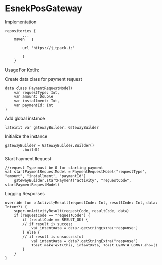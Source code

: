 # EsnekPosGateway

Implementation


	repositories {
			...
		maven   { 
			
			url 'https://jitpack.io' 
	
			}
		}
		

Usage For Kotlin:

Create data class for payment request

	data class PaymentRequestModel(
    	var requestType: Int,
    	var amount: Double,
    	var installment: Int,
    	var paymentId: Int,
	)


Add global instance

	lateinit var gatewayBuilder: GatewayBuilder
	
Initialize the instance
	
	gatewayBuilder = GatewayBuilder.Builder()
            .build()
	    
	    
Start Payment Request
	
	//request Type must be 0 for starting payment
	val startPaymentRequestModel = PaymentRequestModel("requestType", "amount", "installment", "paymentId")
        gatewayBuilder.startPayment("activity", "requestCode", startPaymentRequestModel)

Logging Responses

	override fun onActivityResult(requestCode: Int, resultCode: Int, data: Intent?) {
        super.onActivityResult(requestCode, resultCode, data)
        if (requestCode == "requestCode") {
            if (resultCode == RESULT_OK) {
	    	// if result is success
                val intentData = data?.getStringExtra("response")
            } else {
	    	// if result is unsuccessful
                val intentData = data?.getStringExtra("response")
                Toast.makeText(this, intentData, Toast.LENGTH_LONG).show()
            }
        }
    }

